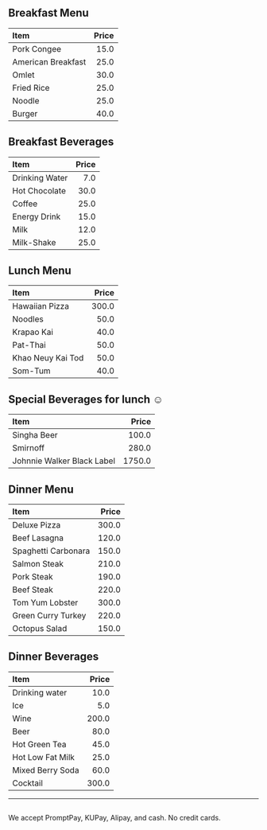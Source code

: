 
## Breakfast Menu

| Item                                   | Price |
|:---------------------------------------|------:|
| Pork Congee                            |  15.0 |
| American Breakfast                     |  25.0 |
| Omlet                                  |  30.0 |
| Fried Rice                             |  25.0 |
| Noodle                                 |  25.0 |
| Burger                                 |  40.0 |

## Breakfast Beverages ️

| Item                                   | Price |
|:---------------------------------------|------:|
| Drinking Water                         |  7.0  |
| Hot Chocolate                          |  30.0 |
| Coffee                                 |  25.0 |
| Energy Drink                           |  15.0 |
| Milk                                   |  12.0 |
| Milk-Shake                             |  25.0 |

## Lunch Menu
| Item                                   | Price |
|:---------------------------------------|------:|
| Hawaiian Pizza                         |  300.0  |
| Noodles                                |  50.0  |
| Krapao Kai                             |  40.0  |
| Pat-Thai                               |  50.0  |
| Khao Neuy Kai Tod                      |  50.0  |
| Som-Tum                                |  40.0  |

## Special Beverages for lunch ☺️
| Item                                   | Price |
|:---------------------------------------|------:|
| Singha Beer                            |  100.0  |
| Smirnoff                               |  280.0  |
| Johnnie Walker Black Label             |  1750.0 |

## Dinner Menu

| Item                                   |  Price |
|:---------------------------------------|-------:|
| Deluxe Pizza                           |  300.0 |
| Beef Lasagna                           |  120.0 |
| Spaghetti Carbonara                    |  150.0 |
| Salmon Steak                           |  210.0 |
| Pork Steak                             |  190.0 |
| Beef Steak                             |  220.0 |
| Tom Yum Lobster                        |  300.0 |
| Green Curry Turkey                     |  220.0 |
| Octopus Salad                          |  150.0 |

## Dinner Beverages ️
| Item                                   | Price  |
|:---------------------------------------|-------:|
| Drinking water                         |  10.0  |
| Ice                                    |  5.0   |
| Wine                                   |  200.0 |
| Beer                                   |  80.0  |
| Hot Green Tea                          |  45.0  |
| Hot Low Fat Milk                       |  25.0  |
| Mixed Berry Soda                       |  60.0  |
| Cocktail                               |  300.0 |

---

##

We accept PromptPay, KUPay, Alipay, and cash. No credit cards.
